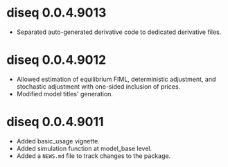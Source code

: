 # diseq 0.0.4.9013

* Separated auto-generated derivative code to dedicated derivative files. 

# diseq 0.0.4.9012

* Allowed estimation of equilibrium FIML, deterministic adjustment, and stochastic adjustment with one-sided inclusion
of prices.
* Modified model titles' generation.

# diseq 0.0.4.9011

* Added basic_usage vignette.
* Added simulation function at model_base level. 
* Added a `NEWS.md` file to track changes to the package.

